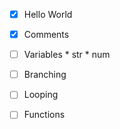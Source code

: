 - [x] Hello World
- [x] Comments

- [ ] Variables
      * str
      * num
- [ ] Branching
- [ ] Looping

- [ ] Functions
